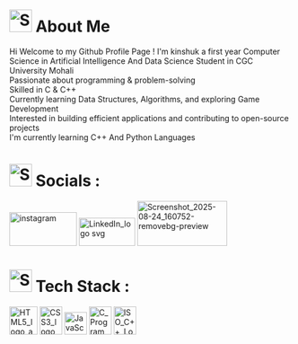 <h1><img width="40" height="40" alt="Screenshot_2025-08-24_162819-removebg-preview" src="https://github.com/user-attachments/assets/0c4d96b0-0b04-4e8e-b375-6fdfe9fa6e28" />   About Me </h1>
Hi Welcome to my Github Profile Page !      
I'm kinshuk a first year Computer Science in Artificial Intelligence And Data Science Student in CGC University Mohali<br>
Passionate about programming & problem-solving<br>
Skilled in C & C++<br>
Currently learning Data Structures, Algorithms, and exploring Game Development<br>
Interested in building efficient applications and contributing to open-source projects<br>
I'm currently learning C++ And Python Languages<br>


<h1><img width="40" height="40" alt="Screenshot_2025-08-24_162819-removebg-preview" src="https://github.com/user-attachments/assets/0c4d96b0-0b04-4e8e-b375-6fdfe9fa6e28" />   Socials :</h1>                 <a href ="https://www.instagram.com/_kinshukkk_/"><img width="120" height="60" alt="instagram" src="https://github.com/user-attachments/assets/5c8a5fe8-22c8-4cc2-a0e3-22d0578afedb" ></a>                    <a href =https://www.linkedin.com/in/kinshuk-dhiman-54b49235a/"><img width="100" height="50" alt="LinkedIn_logo svg" src="https://github.com/user-attachments/assets/949bd610-c903-4e7b-b3cb-24704de2a3ed" ></a>                                                                                                                                                                                                        <a href =https://www.codedex.io/@xkinshukx](https://www.codedex.io/@xkinshukx"><img width="160" height="80" alt="Screenshot_2025-08-24_160752-removebg-preview" src="https://github.com/user-attachments/assets/c2e88559-8105-4c28-8462-00b87385ebdb" ></a>




<h1><img width="40" height="40" alt="Screenshot_2025-08-24_162819-removebg-preview" src="https://github.com/user-attachments/assets/0c4d96b0-0b04-4e8e-b375-6fdfe9fa6e28" />
   Tech Stack :</h1>                                                                                                                                                                                             <img width="50" height="50" alt="HTML5_logo_and_wordmark svg" src="https://github.com/user-attachments/assets/54c00d5a-c808-4132-a525-cc158b2e0afa" />                                                       <img width="40" height="50" alt="CSS3_logo_and_wordmark svg" src="https://github.com/user-attachments/assets/6d15de77-0240-40eb-b80a-31fc59a00b91" />                                                           <img width="40" height="40" alt="JavaScript-logo (1)" src="https://github.com/user-attachments/assets/67ee93fd-74b8-4e2a-aedd-40b70b84ec78" />                                                                   <img width="40" height="50" alt="C_Programming_Language svg" src="https://github.com/user-attachments/assets/2fa0b8dc-6f33-4493-a6fc-ce9d9a9d51ae" />                                                           <img width="40" height="50" alt="ISO_C++_Logo svg" src="https://github.com/user-attachments/assets/8e859152-b888-4d5f-a188-aa99341b5716" />


